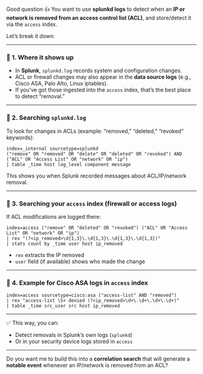 Good question 👍 You want to use **splunkd logs** to detect when an **IP or network is removed from an access control list (ACL)**, and store/detect it via the `access` index.

Let’s break it down:

---

### 🔹 1. Where it shows up

* In **Splunk**, `splunkd.log` records system and configuration changes.
* ACL or firewall changes may also appear in the **data source logs** (e.g., Cisco ASA, Palo Alto, Linux iptables).
* If you’ve got those ingested into the `access` index, that’s the best place to detect “removal.”

---

### 🔹 2. Searching `splunkd.log`

To look for changes in ACLs (example: “removed,” “deleted,” “revoked” keywords):

```spl
index=_internal sourcetype=splunkd
("remove" OR "removed" OR "delete" OR "deleted" OR "revoked") AND ("ACL" OR "Access List" OR "network" OR "ip")
| table _time host log_level component message
```

This shows you when Splunk recorded messages about ACL/IP/network removal.

---

### 🔹 3. Searching your **`access` index** (firewall or access logs)

If ACL modifications are logged there:

```spl
index=access ("remove" OR "deleted" OR "revoked") ("ACL" OR "Access List" OR "network" OR "ip")
| rex "(?<ip_removed>\d{1,3}\.\d{1,3}\.\d{1,3}\.\d{1,3})"
| stats count by _time user host ip_removed
```

* `rex` extracts the IP removed
* `user` field (if available) shows who made the change

---

### 🔹 4. Example for Cisco ASA logs in `access` index

```spl
index=access sourcetype=cisco:asa ("access-list" AND "removed")
| rex "access-list \S+ denied (?<ip_removed>\d+\.\d+\.\d+\.\d+)"
| table _time src_user src host ip_removed
```

---

✅ This way, you can:

* Detect removals in Splunk’s own logs (`splunkd`)
* Or in your security device logs stored in `access`

---

Do you want me to build this into a **correlation search** that will generate a **notable event** whenever an IP/network is removed from an ACL?
